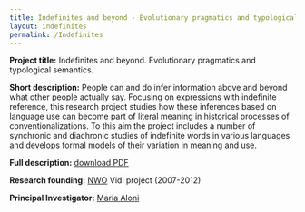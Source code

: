 ```yaml
---
title: Indefinites and beyond - Evolutionary pragmatics and typological semantics
layout: indefinites
permalink: /Indefinites
---
```

**Project title:** Indefinites and beyond. Evolutionary pragmatics and typological semantics.

**Short description:** People can and do infer information above and beyond what other people actually say. 
Focusing on expressions with indefinite reference, this research project studies how these
inferences based on language use can become part of literal meaning in historical processes
of conventionalizations. To this aim the project includes a number of synchronic and diachronic
studies of indefinite words in various languages and develops formal models of their variation
in meaning and use.

**Full description:** [download PDF](/resources/indefinites-research-proposal.pdf)

**Research founding:** [NWO](https://www.nwo.nl) Vidi project (2007-2012)  

**Principal Investigator:** [Maria Aloni](https://www.marialoni.org)
